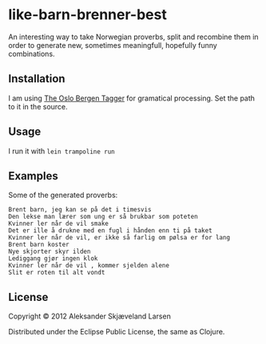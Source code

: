 # like-barn-brenner-best

An interesting way to take Norwegian proverbs, split and recombine them in order to generate new, sometimes meaningfull, hopefully funny combinations.

## Installation

I am using [The Oslo Bergen Tagger](https://github.com/noklesta/The-Oslo-Bergen-Tagger) for gramatical processing. Set the path to it in the source.

## Usage

I run it with `lein trampoline run`

## Examples

Some of the generated proverbs:

    Brent barn, jeg kan se på det i timesvis
    Den lekse man lærer som ung er så brukbar som poteten
    Kvinner ler når de vil smake
    Det er ille å drukne med en fugl i hånden enn ti på taket
    Kvinner ler når de vil, er ikke så farlig om pølsa er for lang
    Brent barn koster
    Nye skjorter skyr ilden
    Lediggang gjør ingen klok
    Kvinner ler når de vil , kommer sjelden alene
    Slit er roten til alt vondt

## License

Copyright © 2012 Aleksander Skjæveland Larsen

Distributed under the Eclipse Public License, the same as Clojure.
